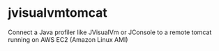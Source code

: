 # jvisualvmtomcat
Connect a Java profiler like JVisualVm or JConsole to a remote tomcat running on AWS EC2 (Amazon Linux AMI)

